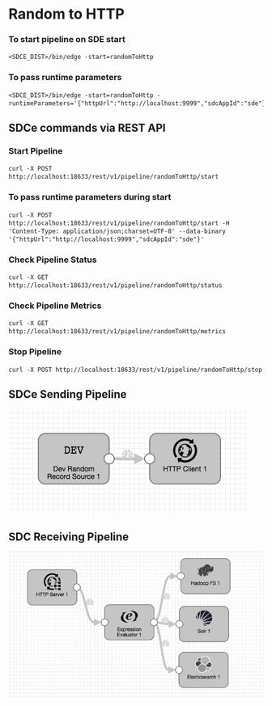 # Random to HTTP

### To start pipeline on SDE start

    <SDCE_DIST>/bin/edge -start=randomToHttp

### To pass runtime parameters

    <SDCE_DIST>/bin/edge -start=randomToHttp -runtimeParameters='{"httpUrl":"http://localhost:9999","sdcAppId":"sde"}'

## SDCe commands via REST API

### Start Pipeline
    curl -X POST http://localhost:18633/rest/v1/pipeline/randomToHttp/start

### To pass runtime parameters during start
    curl -X POST http://localhost:18633/rest/v1/pipeline/randomToHttp/start -H 'Content-Type: application/json;charset=UTF-8' --data-binary '{"httpUrl":"http://localhost:9999","sdcAppId":"sde"}'

### Check Pipeline Status
    curl -X GET http://localhost:18633/rest/v1/pipeline/randomToHttp/status

### Check Pipeline Metrics
    curl -X GET http://localhost:18633/rest/v1/pipeline/randomToHttp/metrics

### Stop Pipeline
    curl -X POST http://localhost:18633/rest/v1/pipeline/randomToHttp/stop


## SDCe Sending Pipeline

![Image of SDCe Sending Pipeline](edge.png)


## SDC Receiving Pipeline

![Image of SDC Receiving Pipeline](sdchttp.png)
